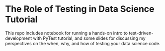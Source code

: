 # The Role of Testing in Data Science Tutorial

This repo includes notebook for running a hands-on intro to test-driven-development with PyTest tutorial, and some slides for discussing my perspectives on the when, why, and how of testing your data science code.
